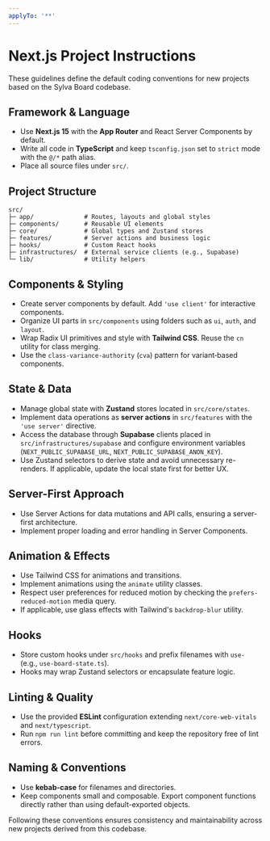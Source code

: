 ```yaml
---
applyTo: '**'
---
```

# Next.js Project Instructions

These guidelines define the default coding conventions for new projects based on the Sylva Board codebase.

## Framework & Language
- Use **Next.js 15** with the **App Router** and React Server Components by default.
- Write all code in **TypeScript** and keep `tsconfig.json` set to `strict` mode with the `@/*` path alias.
- Place all source files under `src/`.

## Project Structure
```
src/
├─ app/              # Routes, layouts and global styles
├─ components/       # Reusable UI elements
├─ core/             # Global types and Zustand stores
├─ features/         # Server actions and business logic
├─ hooks/            # Custom React hooks
├─ infrastructures/  # External service clients (e.g., Supabase)
└─ lib/              # Utility helpers
```

## Components & Styling
- Create server components by default. Add `'use client'` for interactive components.
- Organize UI parts in `src/components` using folders such as `ui`, `auth`, and `layout`.
- Wrap Radix UI primitives and style with **Tailwind CSS**. Reuse the `cn` utility for class merging.
- Use the `class-variance-authority` (`cva`) pattern for variant‑based components.

## State & Data
- Manage global state with **Zustand** stores located in `src/core/states`.
- Implement data operations as **server actions** in `src/features` with the `'use server'` directive.
- Access the database through **Supabase** clients placed in `src/infrastructures/supabase` and configure environment variables (`NEXT_PUBLIC_SUPABASE_URL`, `NEXT_PUBLIC_SUPABASE_ANON_KEY`).
- Use Zustand selectors to derive state and avoid unnecessary re-renders. If applicable, update the local state first for better UX.

## Server-First Approach
- Use Server Actions for data mutations and API calls, ensuring a server-first architecture.
- Implement proper loading and error handling in Server Components.

## Animation & Effects
- Use Tailwind CSS for animations and transitions.
- Implement animations using the `animate` utility classes.
- Respect user preferences for reduced motion by checking the `prefers-reduced-motion` media query.
- If applicable, use glass effects with Tailwind's `backdrop-blur` utility.

## Hooks
- Store custom hooks under `src/hooks` and prefix filenames with `use-` (e.g., `use-board-state.ts`).
- Hooks may wrap Zustand selectors or encapsulate feature logic.

## Linting & Quality
- Use the provided **ESLint** configuration extending `next/core-web-vitals` and `next/typescript`.
- Run `npm run lint` before committing and keep the repository free of lint errors.

## Naming & Conventions
- Use **kebab-case** for filenames and directories.
- Keep components small and composable. Export component functions directly rather than using default-exported objects.

Following these conventions ensures consistency and maintainability across new projects derived from this codebase.